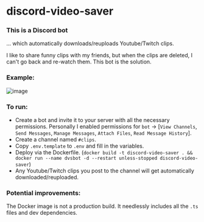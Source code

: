 # discord-video-saver

### This is a Discord bot

... which automatically downloads/reuploads Youtube/Twitch clips.

I like to share funny clips with my friends, but when the clips are deleted, I can't go back and re-watch them. This bot is the solution.

### Example:

![image](https://user-images.githubusercontent.com/1350889/126120293-f00e6e02-3584-4969-a845-10aad8189d2f.png)

### To run:

- Create a bot and invite it to your server with all the necessary permissions. Personally I enabled permissions for `bot` -> [`View Channels`, `Send Messages`, `Manage Messages`, `Attach Files`, `Read Message History`].
- Create a channel named `#clips`.
- Copy `.env.template` to `.env` and fill in the variables.
- Deploy via the Dockerfile. (`docker build -t discord-video-saver . && docker run --name dvsbot -d --restart unless-stopped discord-video-saver`)
- Any Youtube/Twitch clips you post to the channel will get automatically downloaded/reuploaded.

### Potential improvements:

The Docker image is not a production build. It needlessly includes all the `.ts` files and dev dependencies.
